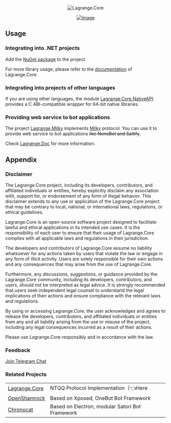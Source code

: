 <div align="center">

![Lagrange.Core](https://socialify.git.ci/KonataDev/Lagrange.Core/image?description=1&descriptionEditable=An%20Implementation%20of%20NTQQ%20Protocol%2C%20with%20Pure%20C%23%2CDerived%20from%20Konata.Core&font=Jost&forks=1&issues=1&logo=https%3A%2F%2Fstatic.live.moe%2Flagrange.jpg&name=1&pattern=Diagonal%20Stripes&pulls=1&stargazers=1&theme=Auto)

[![Image](https://trendshift.io/api/badge/repositories/3486)](https://trendshift.io/repositories/3486)

</div>

## Usage

### Integrating into .NET projects

Add the [NuGet package](https://www.nuget.org/packages/Lagrange.Core/) to the project.

For more library usage, please refer to the [documentation](https://lagrangedev.github.io/Lagrange.Doc/v2/Lagrange.Core) of Lagrange.Core.

### Integrating into projects of other languages

If you are using other languages, the module [Lagrange.Core.NativeAPI](https://lagrangedev.github.io/Lagrange.Doc/v2/Lagrange.Core.NativeAPI/) provides a C ABI-compatible wrapper for 64-bit native libraries.

### Providing web service to bot applications

The project [Lagrange.Milky](https://lagrangedev.github.io/Lagrange.Doc/v2/Lagrange.Milky) implements [Milky](https://milky.ntqqrev.org/) protocol. You can use it to provide web service to bot applications ~~like NoneBot and Saltify~~.

Check [Lagrange.Doc](https://lagrangedev.github.io/Lagrange.Doc/v2/) for more information.

## Appendix

### Disclaimer

The Lagrange.Core project, including its developers, contributors, and affiliated individuals or entities, hereby explicitly disclaim any association with, support for, or endorsement of any form of illegal behavior. This disclaimer extends to any use or application of the Lagrange.Core project that may be contrary to local, national, or international laws, regulations, or ethical guidelines.

Lagrange.Core is an open-source software project designed to facilitate lawful and ethical applications in its intended use cases. It is the responsibility of each user to ensure that their usage of Lagrange.Core complies with all applicable laws and regulations in their jurisdiction.

The developers and contributors of Lagrange.Core assume no liability whatsoever for any actions taken by users that violate the law or engage in any form of illicit activity. Users are solely responsible for their own actions and any consequences that may arise from the use of Lagrange.Core.

Furthermore, any discussions, suggestions, or guidance provided by the Lagrange.Core community, including its developers, contributors, and users, should not be interpreted as legal advice. It is strongly recommended that users seek independent legal counsel to understand the legal implications of their actions and ensure compliance with the relevant laws and regulations.

By using or accessing Lagrange.Core, the user acknowledges and agrees to release the developers, contributors, and affiliated individuals or entities from any and all liability arising from the use or misuse of the project, including any legal consequences incurred as a result of their actions.

Please use Lagrange.Core responsibly and in accordance with the law.

### Feedback

[Join Telegram Chat](https://t.me/+6HNTeJO0JqtlNmRl)

### Related Projects

<table>
<tr>
  <td><a href="https://github.com/LagrangeDev/Lagrange.Core">Lagrange.Core</a></td>
  <td>NTQQ Protocol Implementation（👈Here</td>
</tr>
<tr>
  <td><a href="https://github.com/whitechi73/OpenShamrock">OpenShamrock</a></td>
  <td>Based on Xposed, OneBot Bot Framework</td>
</tr>
<tr>
  <td><a href="https://github.com/chrononeko/chronocat">Chronocat</a></td>
  <td>Based on Electron, modular Satori Bot Framework</td>
</tr>
</table>